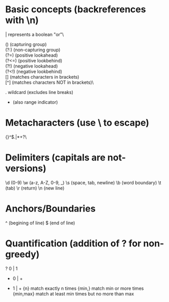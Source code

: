 # Basic concepts (backreferences with \n)

| represents a boolean "or"\\

() (capturing group)\
(?:) (non-capturing group)\
(?=) (positive lookahead)\
(?<=) (positive lookbehind)\
(?!) (negative lookahead)\
(?<!) (negative lookbehind)\
[] (matches characters in brackets)\
[^] (matches characters NOT in brackets)\


. wildcard (excludes line breaks)
- (also range indicator)

# Metacharacters (use \ to escape)

{}[]()^$.|*+?\

# Delimiters (capitals are not-versions)

\d (0-9)
\w (a-z, A-Z, 0-9, _)
\s (space, tab, newline)
\b (word boundary)
\t (tab)
\r (return)
\n (new line)

# Anchors/Boundaries
^ (begining of line)
$ (end of line)

# Quantification (addition of ? for non-greedy)
? 0 | 1
* 0 | +
+ 1 | +
{n} match exactly n times
{min,} match min or more times
{min,max} match at least min times but no more than max

